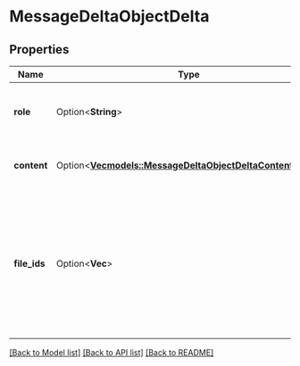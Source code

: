 # MessageDeltaObjectDelta

## Properties

Name | Type | Description | Notes
------------ | ------------- | ------------- | -------------
**role** | Option<**String**> | The entity that produced the message. One of `user` or `assistant`. | [optional]
**content** | Option<[**Vec<models::MessageDeltaObjectDeltaContentInner>**](MessageDeltaObject_delta_content_inner.md)> | The content of the message in array of text and/or images. | [optional]
**file_ids** | Option<**Vec<String>**> | A list of [file](/docs/api-reference/files) IDs that the assistant should use. Useful for tools like retrieval and code_interpreter that can access files. A maximum of 10 files can be attached to a message. | [optional][default to []]

[[Back to Model list]](../README.md#documentation-for-models) [[Back to API list]](../README.md#documentation-for-api-endpoints) [[Back to README]](../README.md)


